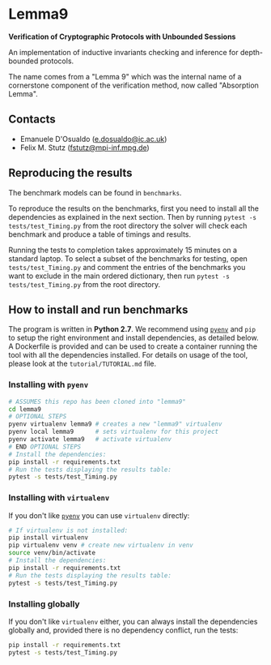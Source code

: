 # Lemma9 #

**Verification of Cryptographic Protocols with Unbounded Sessions**

An implementation of inductive invariants checking and inference for depth-bounded protocols.

The name comes from a "Lemma 9" which was the internal name of a cornerstone component of the verification method,
now called "Absorption Lemma".

## Contacts

- Emanuele D'Osualdo (e.dosualdo@ic.ac.uk)
- Felix M. Stutz (fstutz@mpi-inf.mpg.de)

## Reproducing the results

The benchmark models can be found in `benchmarks`.

To reproduce the results on the benchmarks, first you need to install all the dependencies as explained in the next section.
Then by running `pytest -s tests/test_Timing.py` from the root directory
the solver will check each benchmark and produce a table of timings and results.

Running the tests to completion takes approximately 15 minutes on a standard laptop.
To select a subset of the benchmarks for testing, open `tests/test_Timing.py`
and comment the entries of the benchmarks you want to exclude in the main ordered dictionary, then run `pytest -s tests/test_Timing.py` from the root directory.

## How to install and run benchmarks

The program is written in **Python 2.7**.
We recommend using [`pyenv`][pyenv] and `pip` to setup the right environment and install dependencies, as detailed below.
A Dockerfile is provided and can be used to create a container running the tool with all the dependencies installed.
For details on usage of the tool, please look at the `tutorial/TUTORIAL.md` file.

### Installing with `pyenv`

```bash
# ASSUMES this repo has been cloned into "lemma9"
cd lemma9
# OPTIONAL STEPS
pyenv virtualenv lemma9 # creates a new "lemma9" virtualenv
pyenv local lemma9      # sets virtualenv for this project
pyenv activate lemma9   # activate virtualenv
# END OPTIONAL STEPS
# Install the dependencies:
pip install -r requirements.txt
# Run the tests displaying the results table:
pytest -s tests/test_Timing.py
```

### Installing with `virtualenv`

If you don't like [`pyenv`][pyenv] you can use `virtualenv` directly:

```bash
# If virtualenv is not installed:
pip install virtualenv
pip virtualenv venv # create new virtualenv in venv
source venv/bin/activate
# Install the dependencies:
pip install -r requirements.txt
# Run the tests displaying the results table:
pytest -s tests/test_Timing.py
```

### Installing globally

If you don't like `virtualenv` either, you can always install the dependencies globally and, provided there is no dependency conflict, run the tests:

```bash
pip install -r requirements.txt
pytest -s tests/test_Timing.py
```

[pyenv]: https://github.com/pyenv/pyenv#table-of-contents
